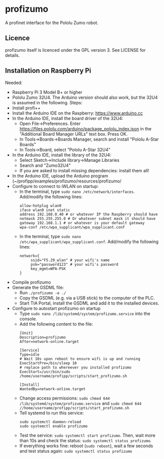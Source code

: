 # profizumo
A profinet interface for the Pololu Zumo robot.

## Licence
profizumo itself is licenced under the GPL version 3. See LICENSE for details. 

## Installation on Raspberry Pi
Needed: 
- Raspberry Pi 3 Model B+ or higher
- Pololu Zumo 32U4. The Arduino version should also work, but the 32U4 is assumed in the following.
Steps:
- Install profi++
- Install the Arduino IDE on the Raspberry: https://www.arduino.cc
- In the Arduino IDE, install the board driver of the 32U4:
  - Open File->Preferences. Enter https://files.pololu.com/arduino/package_pololu_index.json in the "Additional Board Manager URLs" text box. Press OK.
  - In Tools->Boards->Boards Manager, search and install "Pololu A-Star Boards"
  - In Tools->Board, select "Pololu A-Star 32U4"
- In the Arduino IDE, install the library of the 32U4:
  - Select Sketch->Include library->Manage Libraries
  - Search and "Zumo32U4"
  - If you are asked to install missing dependencies: install them all!
- In the Arduino IDE, upload the Arduino program (~/profipp/examples/profizumo/resources/profizumo/
- Configure to connect to iWLAN on startup:
  - In the terminal, type ``sudo nano /etc/network/interfaces``. Add/modify the following lines:
    ``` 
	allow-hotplug wlan0
	iface wlan0 inet static
	address 192.168.0.40 # or whatever IP the Raspberry should have
	netmask 255.255.255.0 # Or whatever subnet mask it should have
	gateway 192.168.1.1 # or whatever is your default gateway
	wpa-conf /etc/wpa_supplicant/wpa_supplicant.conf 
	```
  - In the terminal, type ``sudo nano /etc/wpa_supplicant/wpa_supplicant.conf``. Add/modify the following lines:
    ```
	network={
         ssid="F5.29_wlan" # your wifi's name
         psk="password123" # your wifi's password
         key_mgmt=WPA-PSK
    }
	```
- Compile profizumo
- Generate the GSDML file:
  - Run ``./profizumo -e ./``
  - Copy the GSDML (e.g. via a USB stick) to the computer of the PLC.
  - Start TIA Portal, install the GSDML and add it to the installed devices.
- Configure to autostart profizumo on startup
  - Type ``sudo nano /lib/systemd/system/profizumo.service`` into the console.
  - Add the following content to the file:
    ```
	[Unit]
	Description=profizumo
	After=network-online.target
	
	[Service]
	Type=idle
	# Wait 10s upon reboot to ensure wifi is up and running
	ExecStartPre=/bin/sleep 10
	# replace path to whereever you installed profizumo
	ExecStart=/usr/bin/sudo /home/username/profipp/scripts/start_profizumo.sh
	
	[Install]
	WantedBy=network-online.target
	```
  - Change access permissions: ``sudo chmod 644 /lib/systemd/system/profizumo.service`` and ``sudo chmod 644 //home/username/profipp/scripts/start_profizumo.sh``
  - Tell systemd to run this service:
    ```
    sudo systemctl daemon-reload
    sudo systemctl enable profizumo
	```
  - Test the service: ``sudo systemctl start profizumo``. Then, wait more than 10s and check the status: ``sudo systemctl status profizumo``. 
  - If everything works fine: reboot (``sudo reboot``), wait a few seconds and test status again: ``sudo systemctl status profizumo``
  